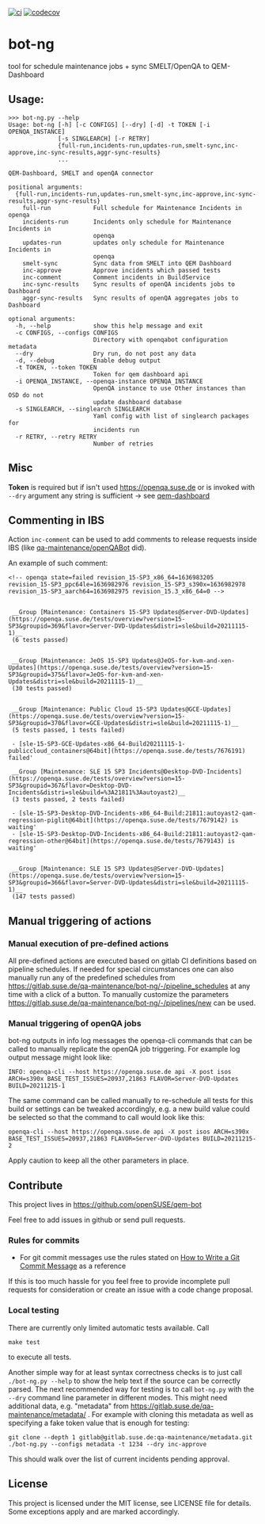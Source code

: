 [![ci](https://github.com/openSUSE/qem-bot/actions/workflows/ci.yml/badge.svg)](https://github.com/openSUSE/qem-bot/actions/workflows/ci.yml)
[![codecov](https://codecov.io/gh/openSUSE/qem-bot/branch/master/graph/badge.svg?token=LTQET0ZPBG)](https://codecov.io/gh/openSUSE/qem-bot)
# bot-ng

tool for schedule maintenance jobs + sync SMELT/OpenQA to QEM-Dashboard

## Usage:

    >>> bot-ng.py --help
    Usage: bot-ng [-h] [-c CONFIGS] [--dry] [-d] -t TOKEN [-i OPENQA_INSTANCE]
                  [-s SINGLEARCH] [-r RETRY]
                  {full-run,incidents-run,updates-run,smelt-sync,inc-approve,inc-sync-results,aggr-sync-results}
                  ...

    QEM-Dashboard, SMELT and openQA connector

    positional arguments:
      {full-run,incidents-run,updates-run,smelt-sync,inc-approve,inc-sync-results,aggr-sync-results}
        full-run            Full schedule for Maintenance Incidents in openqa
        incidents-run       Incidents only schedule for Maintenance Incidents in
                            openqa
        updates-run         updates only schedule for Maintenance Incidents in
                            openqa
        smelt-sync          Sync data from SMELT into QEM Dashboard
        inc-approve         Approve incidents which passed tests
        inc-comment         Comment incidents in BuildService
        inc-sync-results    Sync results of openQA incidents jobs to Dashboard
        aggr-sync-results   Sync results of openQA aggregates jobs to Dashboard

    optional arguments:
      -h, --help            show this help message and exit
      -c CONFIGS, --configs CONFIGS
                            Directory with openqabot configuration metadata
      --dry                 Dry run, do not post any data
      -d, --debug           Enable debug output
      -t TOKEN, --token TOKEN
                            Token for qem dashboard api
      -i OPENQA_INSTANCE, --openqa-instance OPENQA_INSTANCE
                            OpenQA instance to use Other instances than OSD do not
                            update dashboard database
      -s SINGLEARCH, --singlearch SINGLEARCH
                            Yaml config with list of singlearch packages for
                            incidents run
      -r RETRY, --retry RETRY
                            Number of retries

## Misc

**Token** is required but if isn't used https://openqa.suse.de or is invoked with
`--dry` argument any string is sufficient -> see [qem-dashboard](https://github.com/openSUSE/qem-dashboard)

## Commenting in IBS

Action `inc-comment` can be used to add comments to release requests inside IBS (like [qa-maintenance/openQABot](https://gitlab.suse.de/qa-maintenance/openQABot) did).

An example of such comment:

```
<!-- openqa state=failed revision_15-SP3_x86_64=1636983205 revision_15-SP3_ppc64le=1636982976 revision_15-SP3_s390x=1636982978 revision_15-SP3_aarch64=1636982975 revision_15.3_x86_64=0 -->


 __Group [Maintenance: Containers 15-SP3 Updates@Server-DVD-Updates](https://openqa.suse.de/tests/overview?version=15-SP3&groupid=369&flavor=Server-DVD-Updates&distri=sle&build=20211115-1)__
 (6 tests passed)


 __Group [Maintenance: JeOS 15-SP3 Updates@JeOS-for-kvm-and-xen-Updates](https://openqa.suse.de/tests/overview?version=15-SP3&groupid=375&flavor=JeOS-for-kvm-and-xen-Updates&distri=sle&build=20211115-1)__
 (30 tests passed)


 __Group [Maintenance: Public Cloud 15-SP3 Updates@GCE-Updates](https://openqa.suse.de/tests/overview?version=15-SP3&groupid=370&flavor=GCE-Updates&distri=sle&build=20211115-1)__
 (5 tests passed, 1 tests failed)

 - [sle-15-SP3-GCE-Updates-x86_64-Build20211115-1-publiccloud_containers@64bit](https://openqa.suse.de/tests/7676191) failed'

 __Group [Maintenance: SLE 15 SP3 Incidents@Desktop-DVD-Incidents](https://openqa.suse.de/tests/overview?version=15-SP3&groupid=367&flavor=Desktop-DVD-Incidents&distri=sle&build=%3A21811%3Aautoyast2)__
 (3 tests passed, 2 tests failed)

 - [sle-15-SP3-Desktop-DVD-Incidents-x86_64-Build:21811:autoyast2-qam-regression-piglit@64bit](https://openqa.suse.de/tests/7679142) is waiting'
 - [sle-15-SP3-Desktop-DVD-Incidents-x86_64-Build:21811:autoyast2-qam-regression-other@64bit](https://openqa.suse.de/tests/7679143) is waiting'


 __Group [Maintenance: SLE 15 SP3 Updates@Server-DVD-Updates](https://openqa.suse.de/tests/overview?version=15-SP3&groupid=366&flavor=Server-DVD-Updates&distri=sle&build=20211115-1)__
 (147 tests passed)
```

## Manual triggering of actions

### Manual execution of pre-defined actions

All pre-defined actions are executed based on gitlab CI definitions based on
pipeline schedules. If needed for special circumstances one can also manually
run any of the predefined schedules from
https://gitlab.suse.de/qa-maintenance/bot-ng/-/pipeline_schedules at any time
with a click of a button.
To manually customize the parameters
https://gitlab.suse.de/qa-maintenance/bot-ng/-/pipelines/new
can be used.

### Manual triggering of openQA jobs

bot-ng outputs in info log messages the openqa-cli commands that can be called
to manually replicate the openQA job triggering. For example log output
message might look like:

```
INFO: openqa-cli --host https://openqa.suse.de api -X post isos ARCH=s390x BASE_TEST_ISSUES=20937,21863 FLAVOR=Server-DVD-Updates BUILD=20211215-1
```

The same command can be called manually to re-schedule all tests for this
build or settings can be tweaked accordingly, e.g. a new build value could
be selected so that the command to call would look like this:

```
openqa-cli --host https://openqa.suse.de api -X post isos ARCH=s390x BASE_TEST_ISSUES=20937,21863 FLAVOR=Server-DVD-Updates BUILD=20211215-2
```

Apply caution to keep all the other parameters in place.

## Contribute

This project lives in https://github.com/openSUSE/qem-bot

Feel free to add issues in github or send pull requests.

### Rules for commits

* For git commit messages use the rules stated on
  [How to Write a Git Commit Message](http://chris.beams.io/posts/git-commit/) as
  a reference

If this is too much hassle for you feel free to provide incomplete pull
requests for consideration or create an issue with a code change proposal.

### Local testing

There are currently only limited automatic tests available. Call

```
make test
```

to execute all tests.

Another simple way for at least syntax correctness checks is to just call
`./bot-ng.py --help` to show the help text if the source can be correctly
parsed. The next recommended way for testing is to call `bot-ng.py` with the
`--dry` command line parameter in different modes. This might need additional
data, e.g. "metadata" from https://gitlab.suse.de/qa-maintenance/metadata/ .
For example with cloning this metadata as well as specifying a fake token
value that is enough for testing:

```
git clone --depth 1 gitlab@gitlab.suse.de:qa-maintenance/metadata.git
./bot-ng.py --configs metadata -t 1234 --dry inc-approve
```

This should walk over the list of current incidents pending approval.

## License

This project is licensed under the MIT license, see LICENSE file for details.
Some exceptions apply and are marked accordingly.
